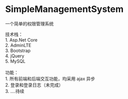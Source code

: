 # SimpleManagementSystem
一个简单的权限管理系统

技术栈：<br/>
    1. Asp.Net Core<br/>
    2. AdminLTE<br/>
    3. Bootstrap<br/>
    4. jQuery<br/>
    5. MySQL<br/>
<br/>
功能：<br/>
    1. 所有前端和后端交互功能，均采用 ajax 异步<br/>
    2. 登录和登录日志（未完成）<br/>
    3. ....待续<br/>
 
